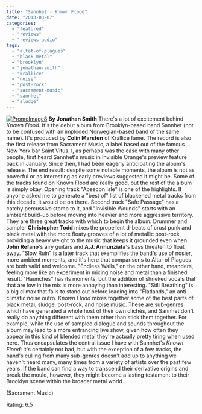```yaml
---
title: "Sannhet - Known Flood"
date: "2013-03-07"
categories: 
  - "featured"
  - "reviews"
  - "reviews-audio"
tags: 
  - "altat-of-plagues"
  - "black-metal"
  - "brooklyn"
  - "jonathan-smith"
  - "krallice"
  - "noise"
  - "post-rock"
  - "sacrament-music"
  - "sannhet"
  - "sludge"
---
```


[![PromoImage8](http://www.hellbound.ca/wp-content/uploads/2013/03/PromoImage8-590x590.jpg)](http://www.hellbound.ca/wp-content/uploads/2013/03/PromoImage8.jpg) **By Jonathan Smith** There's a lot of excitement behind _Known Flood_. It's the debut album from Brooklyn-based band Sannhet (not to be confused with an imploded Norwegian-based band of the same name). It's produced by **Colin Marsten** of Krallice fame. The record is also the first release from Sacrament Music, a label based out of the famous New York bar Saint Vitus. I, as perhaps was the case with many other people, first heard Sannhet's music in Invisible Orange's preview feature back in January. Since then, I had been eagerly anticipating the album's release. The end result: despite some notable moments, the album is not as powerful or as interesting as early previews suggested it might be. Some of the tracks found on Known Flood are really good, but the rest of the album is simply okay. Opening track "Absecon Isle" is one of the highlights. If anyone asked me to generate a "best of" list of blackened metal tracks from this decade, it would be on there. Second track "Safe Passage" has a catchy percussive stomp to it, and "Invisible Wounds" starts with an ambient build-up before moving into heavier and more aggressive territory. They are three great tracks with which to begin the album. Drummer and sampler **Christopher Todd** mixes the propellent d-beats of crust punk and black metal with the more floaty grooves of a lot of metallic post-rock, providing a heavy weight to the music that keeps it grounded even when **John Refano**'s airy guitars and **A.J. Annunziata**'s bass threaten to float away. "Slow Ruin" is a later track that exemplifies the band's use of nosier, more ambient moments, and it's here that comparisons to Altar of Plagues are both valid and welcome. "Endless Walls," on the other hand, meanders, feeling more like an experiment in mixing noise and metal than a finished result. "Haunches" has its moments, but the addition of shrieked vocals that that are low in the mix is more annoying than interesting. "Still Breathing" is a big climax that fails to stand out before leading into "Flatlands," an anti-climatic noise outro. _Known Flood_ mixes together some of the best parts of black metal, sludge, post-rock, and noise music. These are sub-genres which have generated a whole host of their own clichés, and Sannhet don't really do anything different with them other than stick them together. For example, while the use of sampled dialogue and sounds throughout the album may lead to a more entrancing live show, given how often they appear in this kind of blended metal they're actually pretty tiring when used here. Thus encapsulates the central issue I have with Sannhet's _Known Flood_: it's certainly not bad, but with the exception of a few tracks, the band's culling from many sub-genres doesn't add up to anything we haven't heard many, many times from a variety of artists over the past few years. If the band can find a way to transcend their derivative origins and break the mould, however, they might become a lasting testament to their Brooklyn scene within the broader metal world.

(Sacrament Music)

Rating: 6.5
